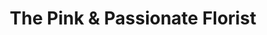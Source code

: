 ---
title: "The Pink & Passionate Florist"
url: /durham/the-pink-und-passionate-florist/
shop: Blumen
---